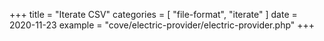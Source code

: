 +++
title = "Iterate CSV"
categories = [ "file-format", "iterate" ]
date = 2020-11-23
example = "cove/electric-provider/electric-provider.php"
+++
